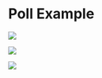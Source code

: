 # Poll Example

![](https://api.gh-polls.com/poll/01E5GFQFQTA8W9KWM3WDKHRR12/React)

![](https://api.gh-polls.com/poll/01E5GFQFQTA8W9KWM3WDKHRR12/Vue)

![](https://api.gh-polls.com/poll/01E5GFQFQTA8W9KWM3WDKHRR12/Angular)

